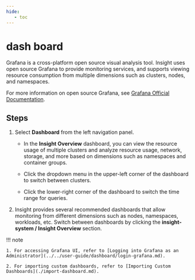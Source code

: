 ```yaml
---
hide:
   - toc
---
```


# dash board

Grafana is a cross-platform open source visual analysis tool. Insight uses open source Grafana
to provide monitoring services, and supports viewing resource consumption from multiple dimensions
such as clusters, nodes, and namespaces.

For more information on open source Grafana, see
[Grafana Official Documentation](https://grafana.com/docs/grafana/latest/getting-started/?spm=a2c4g.11186623.0.0.1f34de53ksAH9a).

## Steps

1. Select __Dashboard__ from the left navigation panel.

    - In the __Insight Overview__ dashboard, you can view the resource usage of multiple clusters and analyze resource usage, network, storage, and more based on dimensions such as namespaces and container groups.

    - Click the dropdown menu in the upper-left corner of the dashboard to switch between clusters.

    - Click the lower-right corner of the dashboard to switch the time range for queries.

2. Insight provides several recommended dashboards that allow monitoring from different dimensions
   such as nodes, namespaces, workloads, etc. Switch between dashboards by clicking the
   __insight-system / Insight Overview__ section.

!!! note

    1. For accessing Grafana UI, refer to [Logging into Grafana as an Administrator](../../user-guide/dashboard/login-grafana.md).

    2. For importing custom dashboards, refer to [Importing Custom Dashboards](./import-dashboard.md).
